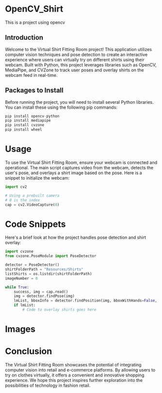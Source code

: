 # OpenCV_Shirt
This is a project using opencv

## Introduction

Welcome to the Virtual Shirt Fitting Room project! This application utilizes computer vision techniques and pose detection to create an interactive experience where users can virtually try on different shirts using their webcam. Built with Python, this project leverages libraries such as OpenCV, MediaPipe, and CVZone to track user poses and overlay shirts on the webcam feed in real-time.

## Packages to Install

Before running the project, you will need to install several Python libraries. You can install these using the following pip commands:

```python
pip install opencv-python
pip install mediapipe
pip install cvzone
pip install wheel
```


# Usage
To use the Virtual Shirt Fitting Room, ensure your webcam is connected and operational. The main script captures video from the webcam, detects the user's pose, and overlays a shirt image based on the pose. Here is a snippet to initialize the webcam:

```python
import cv2

# Using a prebuilt camera
# 0 is the index
cap = cv2.VideoCapture(0)


```


# Code Snippets
Here's a brief look at how the project handles pose detection and shirt overlay:

```python
import cvzone
from cvzone.PoseModule import PoseDetector

detector = PoseDetector()
shirtFolderPath = "Resources/Shirts"
listShirts = os.listdir(shirtFolderPath)
imageNumber = 0

while True:
    success, img = cap.read()
    img = detector.findPose(img)
    lmList, bboxInfo = detector.findPosition(img, bboxWithHands=False, draw=False)
    if lmList:
        # Code to overlay shirts goes here


```


# Images



# Conclusion
The Virtual Shirt Fitting Room showcases the potential of integrating computer vision into retail and e-commerce platforms. By allowing users to try on clothes virtually, it offers a convenient and innovative shopping experience. We hope this project inspires further exploration into the possibilities of technology in fashion retail.
